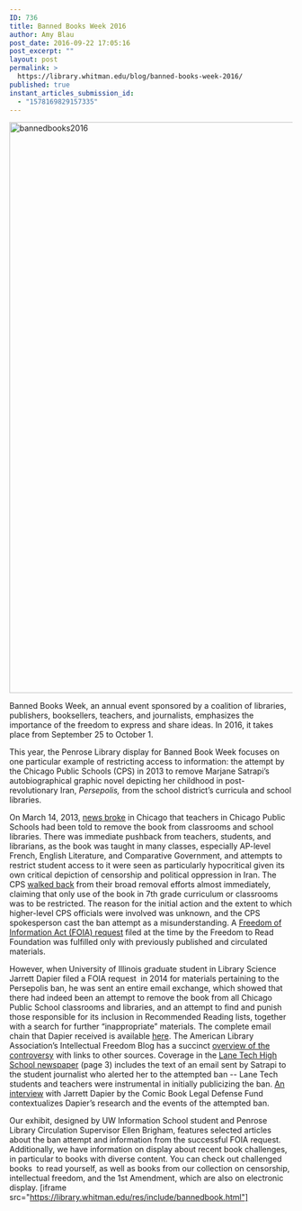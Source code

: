 ```yaml
---
ID: 736
title: Banned Books Week 2016
author: Amy Blau
post_date: 2016-09-22 17:05:16
post_excerpt: ""
layout: post
permalink: >
  https://library.whitman.edu/blog/banned-books-week-2016/
published: true
instant_articles_submission_id:
  - "1578169829157335"
---
```

<img class="alignnone size-full wp-image-745" src="https://library.whitman.edu/blog/wp-content/uploads/sites/4/2016/09/BannedBooks2016.jpg" alt="bannedbooks2016" width="1350" height="1013" />

Banned Books Week, an annual event sponsored by a coalition of libraries, publishers, booksellers, teachers, and journalists, emphasizes the importance of the freedom to express and share ideas. In 2016, it takes place from September 25 to October 1.

This year, the Penrose Library display for Banned Book Week focuses on one particular example of restricting access to information: the attempt by the Chicago Public Schools (CPS) in 2013 to remove Marjane Satrapi’s autobiographical graphic novel depicting her childhood in post-revolutionary Iran, <i>Persepolis,</i> from the school district’s curricula and school libraries.

On March 14, 2013, <a href="https://preaprez.wordpress.com/2013/03/14/cps-book-banning/">news broke</a> in Chicago that teachers in Chicago Public Schools had been told to remove the book from classrooms and school libraries. There was immediate pushback from teachers, students, and librarians, as the book was taught in many classes, especially AP-level French, English Literature, and Comparative Government, and attempts to restrict student access to it were seen as particularly hypocritical given its own critical depiction of censorship and political oppression in Iran. The CPS <a href="http://www.cps.edu/News/Announcements/Pages/3_15_2013_PR1.aspx">walked back</a> from their broad removal efforts almost immediately, claiming that only use of the book in 7th grade curriculum or classrooms was to be restricted. The reason for the initial action and the extent to which higher-level CPS officials were involved was unknown, and the CPS spokesperson cast the ban attempt as a misunderstanding. A <a href="http://www.oif.ala.org/oif/wp-content/uploads/2015/02/CPSFOIARequestPersepolisxATT.pdf">Freedom of Information Act (FOIA) request</a> filed at the time by the Freedom to Read Foundation was fulfilled only with previously published and circulated materials.

However, when University of Illinois graduate student in Library Science Jarrett Dapier filed a FOIA request  in 2014 for materials pertaining to the Persepolis ban, he was sent an entire email exchange, which showed that there had indeed been an attempt to remove the book from all Chicago Public School classrooms and libraries, and an attempt to find and punish those responsible for its inclusion in Recommended Reading lists, together with a search for further “inappropriate” materials. The complete email chain that Dapier received is available <a href="http://www.oif.ala.org/oif/wp-content/uploads/2015/02/CPS-FOIA-DocumentsDapierDec2014v2.pdf">here</a>. The American Library Association’s Intellectual Freedom Blog has a succinct <a href="http://www.oif.ala.org/oif/?p=5333">overview of the controversy</a> with links to other sources. Coverage in the <a href="http://lanewarrior.com/wp-content/uploads/2014/05/April.2013.web_.pdf">Lane Tech High School newspaper</a> (page 3) includes the text of an email sent by Satrapi to the student journalist who alerted her to the attempted ban -- Lane Tech students and teachers were instrumental in initially publicizing the ban. <a href="http://cbldf.org/2015/02/exclusive-cbldf-talks-to-persepolis-sleuth-jarrett-dapier/">An interview</a> with Jarrett Dapier by the Comic Book Legal Defense Fund contextualizes Dapier’s research and the events of the attempted ban.

Our exhibit, designed by UW Information School student and Penrose Library Circulation Supervisor Ellen Brigham, features selected articles about the ban attempt and information from the successful FOIA request. Additionally, we have information on display about recent book challenges, in particular to books with diverse content. You can check out challenged books  to read yourself, as well as books from our collection on censorship, intellectual freedom, and the 1st Amendment, which are also on electronic display.
[iframe src="https://library.whitman.edu/res/include/bannedbook.html"]